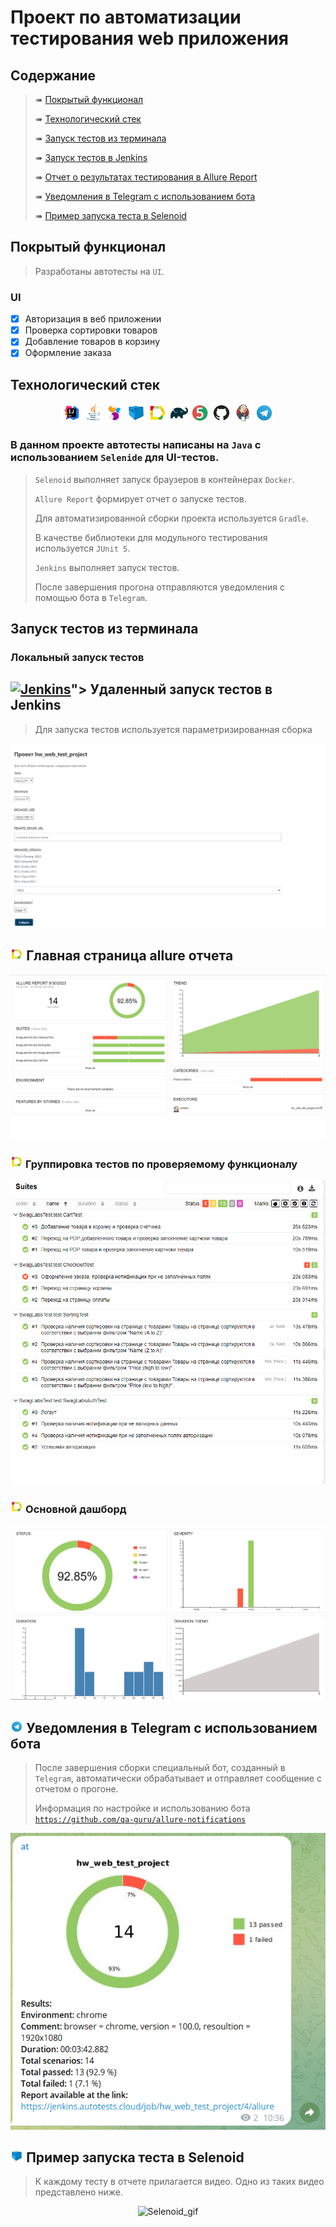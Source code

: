 # Проект по автоматизации тестирования web приложения 

## 	Содержание

> ➠ [Покрытый функционал](#покрытый-функционал)
>
> ➠ [Технологический стек](#технологический-стек)
>
> ➠ [Запуск тестов из терминала](#запуск-тестов-из-терминала)
>
> ➠ [Запуск тестов в Jenkins](#-удаленный-запуск-тестов-в-Jenkins)
>
> ➠ [Отчет о результатах тестирования в Allure Report](#-главная-страница-allure-отчета)
>
> ➠ [Уведомления в Telegram с использованием бота](#-уведомления-в-telegram-с-использованием-бота)
>
> ➠ [Пример запуска теста в Selenoid](#-пример-запуска-теста-в-selenoid)

##  Покрытый функционал

> Разработаны автотесты на <code>UI</code>.
### UI

- [x] Авторизация в веб приложении
- [x] Проверка сортировки товаров
- [x] Добавление товаров в корзину
- [x] Оформление заказа

## Технологический стек
<p align="center">
<img width="6%" title="IntelliJ IDEA" src="readme_design/logo/Intelij_IDEA.svg">
<img width="6%" title="Java" src="readme_design/logo/Java.svg">
<img width="6%" title="Selenide" src="readme_design/logo/Selenide.svg">
<img width="6%" title="Selenoid" src="readme_design/logo/Selenoid.svg">
<img width="6%" title="Allure Report" src="readme_design/logo/Allure_Report.svg">
<img width="6%" title="Gradle" src="readme_design/logo/Gradle.svg">
<img width="6%" title="JUnit5" src="readme_design/logo/JUnit5.svg">
<img width="6%" title="GitHub" src="readme_design/logo/GitHub.svg">
<img width="6%" title="Jenkins" src="readme_design/logo/Jenkins.svg">
<img width="6%" title="Telegram" src="readme_design/logo/Telegram.svg">
</p>


### В данном проекте автотесты написаны на <code>Java</code> с использованием <code>Selenide</code> для UI-тестов.
>
> <code>Selenoid</code> выполняет запуск браузеров в контейнерах <code>Docker</code>.
>
> <code>Allure Report</code> формирует отчет о запуске тестов.
>
> Для автоматизированной сборки проекта используется <code>Gradle</code>.
>
> В качестве библиотеки для модульного тестирования используется <code>JUnit 5</code>.
>
> <code>Jenkins</code> выполняет запуск тестов.
>
> После завершения прогона отправляются уведомления с помощью бота в <code>Telegram</code>.

## Запуск тестов из терминала

### Локальный запуск тестов


## <a href="https://www.jenkins.io/"><img src="images/logo/Jenkins.svg" width="50" height="50"  alt="Jenkins"/></a>"> Удаленный запуск тестов в Jenkins

> Для запуска тестов используется параметризированная сборка

<p align="center">
<img title="Jenkins" src="readme_design/screens/img.png">
</p>

## <img width="4%" title="Allure_Report" src="readme_design/logo/Allure_Report.svg"> Главная страница allure отчета

<p align="center">
<img title="Allure_main" src="readme_design/screens/img_2.png">
</p>

### <img width="4%" title="Allure_Report" src="readme_design/logo/Allure_Report.svg"> Группировка тестов по проверяемому функционалу

<p align="center">
<img title="Allure_suits" src="readme_design/screens/img_3.png">
</p>

### <img width="4%" title="Allure_Report" src="readme_design/logo/Allure_Report.svg"> Основной дашборд

<p align="center">
<img title="Allure_dashboard" src="readme_design/screens/img_4.png">
</p>

## <img width="4%" title="Telegram" src="readme_design/logo/Telegram.svg"> Уведомления в Telegram с использованием бота

> После завершения сборки специальный бот, созданный в <code>Telegram</code>, автоматически обрабатывает и отправляет сообщение с отчетом о прогоне.
>
> Информация по настройке и использованию бота <code>https://github.com/qa-guru/allure-notifications</code>

<p align="center">
<img title="Telegram_notifications" src="readme_design/screens/img_1.png">
</p>

## <img width="4%" title="Selenoid" src="readme_design/logo/Selenoid.svg"> Пример запуска теста в Selenoid

> К каждому тесту в отчете прилагается видео. Одно из таких видео представлено ниже.

<p align="center">
<img title="Selenoid_gif" src="readme_design/gifs/test_video.mp4">
</p>